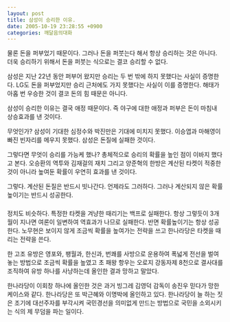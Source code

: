 ```yaml
---
layout: post
title: 삼성이 승리한 이유.
date: 2005-10-19 23:28:55 +0900
categories: 깨달음의대화
---
```

물론 돈을 퍼부었기 때문이다. 그러나 돈을 퍼붓는다 해서 항상 승리하는 것은 아니다. 더욱 승리하기 위해서 돈을 퍼붓는 식으로는 결코 승리할 수 없다. 
  

  
삼성은 지난 22년 동안 퍼부어 왔지만 승리는 두 번 밖에 하지 못했다는 사실이 증명한다. LG도 돈을 퍼부었지만 승리 근처에도 가지 못했다는 사실이 이를 증명한다. 해태가 아홉 번 우승한 것이 결코 돈의 힘 때문은 아니다.
  

  
삼성이 승리한 이유는 결국 애정 때문이다. 즉 야구에 대한 애정과 퍼부은 돈이 마침내 상승효과를 낸 것이다. 
  

  
무엇인가? 삼성이 기대한 심정수와 박진만은 기대에 미치지 못했다. 이승엽과 마해영이 빠진 빈자리를 메우지 못했다. 삼성은 돈질에 실패한 것이다. 
  

  
그렇다면 무엇이 승리를 가능케 했나? 총체적으로 승리의 확률을 높인 점이 이바지 했다고 본다. 오승환의 역투와 김재걸의 재치 그리고 양준혁의 한방은 계산된 타켓이 적중한 것이 아니라 높여둔 확률이 우연히 효과를 낸 것이다.
  

  
그렇다. 계산된 돈질은 반드시 빗나간다. 언제라도 그러하다. 그러나 계산되지 않은 확률높이기는 반드시 성공한다. 
  

  
###
  

  
정치도 비슷하다. 특정한 타켓을 겨냥한 때리기는 백프로 실패한다. 항상 그렇듯이 3개월이 지나면 여론이 일변하여 역효과가 나므로 실패한다. 반면 확률높이기는 항상 성공한다. 노무현은 보이지 않게 조금씩 확률을 높여가는 전략을 쓰고 한나라당은 타켓을 때리는 전략을 쓴다. 
  

  
한 고조 유방은 영포와, 팽월과, 한신과, 번쾌를 사방으로 운용하여 폭넓게 전선을 벌여놓는 방법으로 조금씩 확률을 높였고 초 패왕 항우는 오로지 강동자제 8천으로 결사대를 조직하여 유방 하나를 사냥하는데 올인한 결과 망하고 말았다. 
  

  
한나라당이 이회창 하나에 올인한 것은 과거 빙그레 김영덕 감독이 송진우 믿다가 망한 케이스와 같다. 한나라당은 또 박근혜와 이명박에 올인하고 있다. 한나라당이 늘 하는 짓은 조기에 대선주자를 부각시켜 국민경선을 의미없게 만드는 방법으로 국민을 소외시키는 식의 제 무덤을 파는 일이다.